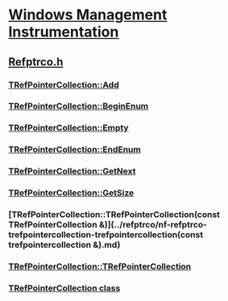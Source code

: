 # [Windows Management Instrumentation](../_wmi/index.md)
## [Refptrco.h](index.md)
### [TRefPointerCollection::Add](../refptrco/nf-refptrco-trefpointercollection-add.md)
### [TRefPointerCollection::BeginEnum](../refptrco/nf-refptrco-trefpointercollection-beginenum.md)
### [TRefPointerCollection::Empty](../refptrco/nf-refptrco-trefpointercollection-empty.md)
### [TRefPointerCollection::EndEnum](../refptrco/nf-refptrco-trefpointercollection-endenum.md)
### [TRefPointerCollection::GetNext](../refptrco/nf-refptrco-trefpointercollection-getnext.md)
### [TRefPointerCollection::GetSize](../refptrco/nf-refptrco-trefpointercollection-getsize.md)
### [TRefPointerCollection::TRefPointerCollection(const TRefPointerCollection &)](../refptrco/nf-refptrco-trefpointercollection-trefpointercollection(const trefpointercollection &).md)
### [TRefPointerCollection::TRefPointerCollection](../refptrco/nf-refptrco-trefpointercollection-trefpointercollection.md)
### [TRefPointerCollection class](../refptrco/nl-refptrco-trefpointercollection.md)
